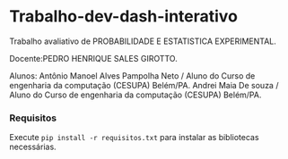 # Trabalho-dev-dash-interativo
Trabalho avaliativo de PROBABILIDADE E ESTATISTICA EXPERIMENTAL.

Docente:PEDRO HENRIQUE SALES GIROTTO.


Alunos:
Antônio Manoel Alves Pampolha Neto / Aluno do Curso de engenharia da computação (CESUPA) Belém/PA.
Andrei Maia De souza / Aluno do Curso de engenharia da computação (CESUPA) Belém/PA.

### Requisitos
Execute `pip install -r requisitos.txt` para instalar as bibliotecas necessárias.
